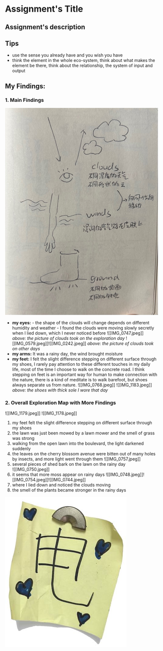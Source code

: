 # Assignment's Title

## Assignment's description

## Tips
- use the sense you already have and you wish you have
- think the element in the whole eco-system, think about what makes the element be there, think about the relationship, the system of input and output

## My Findings: 
### 1. Main Findings
![main findings](./images/IMG_1182.jpeg)
- **my eyes:** 
		- the shape of the clouds will change depends on different humidity and weather
		- I found the clouds were moving slowly secretly when I lied down, which I never noticed before
	![[IMG_0747.jpeg]]
	*above: the picture of clouds took on the exploration day*
	![[IMG_0579.jpeg]]![[IMG_0242.jpeg]]
	*above: the picture of clouds took on other days*
- **my arms:** It was a rainy day, the wind brought moisture
- **my feet:**  I felt the slight difference stepping on different surface through my shoes, I rarely pay attention to these different touches in my daily life, most of the time I choose to walk on the concrete road. I think stepping on feet is an important way for human to make connection with the nature, there is a kind of meditate is to walk barefoot, but shoes always separate us from nature.
	![[IMG_0768.jpeg]]
	![[IMG_1183.jpeg]]
	*above: the shoes with thick sole I wore that day*
### 2. Overall Exploration Map with More Findings
![[IMG_1179.jpeg]]
![[IMG_1178.jpeg]]
1. my feet felt the slight difference stepping on different surface through my shoes 
2. the lawn was just been mowed by a lawn mower and the smell of grass was strong
3. walking from the open lawn into the boulevard, the light darkened suddenly
4. the leaves on the cherry blossom avenue were bitten out of many holes by insects, and more light went through them
	![[IMG_0757.jpeg]]
5.  several pieces of shed bark on the lawn on the rainy day   
	![[IMG_0750.jpeg]]
6.  it seems that more moss appear on rainy days
	![[IMG_0748.jpeg]]![[IMG_0754.jpeg]]![[IMG_0744.jpeg]]
7.  where I lied down and noticed the clouds moving
8. the smell of the plants became stronger in the rainy days

![picture description](./images/example.jpg)
